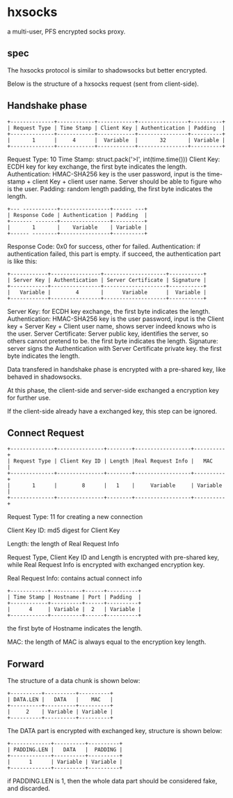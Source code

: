 hxsocks
==================
a multi-user, PFS encrypted socks proxy.


## spec

The hxsocks protocol is similar to shadowsocks but better encrypted.

Below is the structure of a hxsocks request (sent from client-side).

## Handshake phase

    +--------------+------------+------------+----------------+----------+
    | Request Type | Time Stamp | Client Key | Authentication | Padding  |
    +--------------+------------+------------+----------------+----------+
    |       1      |     4      |  Variable  |       32       | Variable |
    +--------------+------------+------------+----------------+----------+

Request Type: 10
Time Stamp: struct.pack('>I', int(time.time()))
Client Key: ECDH key for key exchange, the first byte indicates the length.
Authentication: HMAC-SHA256 key is the user password, input is the time-stamp + client Key + client user name. Server should be able to figure who is the user.
Padding: random length padding, the first byte indicates the length.

    +--- -----------+----------------+------ ---+
    | Response Code | Authentication | Padding  |
    +------- -------+----------------+----------+
    |       1       |    Variable    | Variable |
    +------ --------+----------------+----------+

Response Code: 0x0 for success, other for failed.
Authentication: if authentication failed, this part is empty. if succeed, the authentication part is like this:

    +------------+----------------+--------------------+-----------+
    | Server Key | Authentication | Server Certificate | Signature |
    +------------+----------------+--------------------+-----------+
    |   Variable |        4       |      Variable      |  Variable |
    +------------+----------------+--------------------+-----------+

Server Key: for ECDH key exchange, the first byte indicates the length.
Authentication: HMAC-SHA256 key is the user password, input is the Client key + Server Key + Client user name, shows server indeed knows who is the user.
Server Certificate: Server public key, identifies the server, so others cannot pretend to be. the first byte indicates the length.
Signature: server signs the Authentication with Server Certificate private key. the first byte indicates the length.

Data transfered in handshake phase is encrypted with a pre-shared key, like behaved in shadowsocks.

At this phase, the client-side and server-side exchanged a encryption key for further use.

If the client-side already have a exchanged key, this step can be ignored.

## Connect Request

    +--------------+---------------+--------+------------------+----------+
    | Request Type | Client Key ID | Length |Real Request Info |   MAC    |
    +--------------+---------------+--------+------------------+----------+
    |       1      |        8      |   1    |     Variable     | Variable |
    +--------------+---------------+--------+------------------+----------+

Request Type: 11 for creating a new connection

Client Key ID: md5 digest for Client Key

Length: the length of Real Request Info

Request Type, Client Key ID and Length is encrypted with pre-shared key, while Real Request Info is encrypted with exchanged encryption key.

Real Request Info: contains actual connect info

    +------------+----------+------+----------+
    | Time Stamp | Hostname | Port | Padding  |
    +------------+----------+------+----------+
    |      4     | Variable |  2   | Variable |
    +------------+----------+------+----------+

the first byte of Hostname indicates the length.

MAC: the length of MAC is always equal to the encryption key length.

## Forward

The structure of a data chunk is shown below:

    +----------+----------+----------+
    | DATA.LEN |   DATA   |    MAC   |
    +----------+----------+----------+
    |     2    | Variable | Variable |
    +----------+----------+----------+

The DATA part is encrypted with exchanged key, structure is shown below:

    +-------------+----------+----------+
    | PADDING.LEN |   DATA   |  PADDING |
    +-------------+----------+----------+
    |      1      | Variable | Variable |
    +-------------+----------+----------+

if PADDING.LEN is 1, then the whole data part should be considered fake, and discarded.
